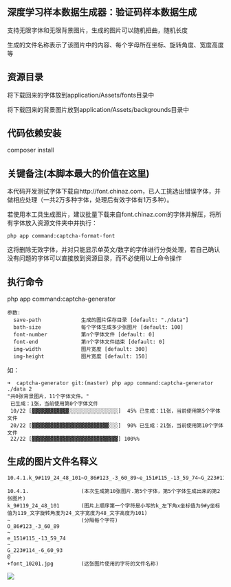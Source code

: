 ## 深度学习样本数据生成器：验证码样本数据生成
支持无限字体和无限背景图片，生成的图片可以随机扭曲，随机长度

生成的文件名称表示了该图片中的内容、每个字母所在坐标、旋转角度、宽度高度等


## 资源目录
将下载回来的字体放到application/Assets/fonts目录中

将下载回来的背景图片放到application/Assets/backgrounds目录中


## 代码依赖安装
composer install


## 关键备注(本脚本最大的价值在这里)
本代码开发测试字体下载自http://font.chinaz.com，已人工挑选出错误字体，并做相应处理（一共2万多种字体，处理后有效字体有1万多种）。

若使用本工具生成图片，建议批量下载来自font.chinaz.com的字体并解压，将所有字体放入资源文件夹中并执行：

    php app command:captcha-format-font 
 
这将删除无效字体，并对只能显示单英文/数字的字体进行分类处理，若自己确认没有问题的字体可以直接放到资源目录，而不必使用以上命令操作

    
## 执行命令
php app command:captcha-generator 

    参数:
      save-path             生成的图片保存目录 [default: "./data"]
      bath-size             每个字体生成多少张图片 [default: 100]
      font-number           第n个字体文件 [default: 0]
      font-end              第n个字体文件结束 [default: 0]
      img-width             图片宽度 [default: 300]
      img-height            图片宽度 [default: 150]
      
如：

    ➜  captcha-generator git:(master) php app command:captcha-generator ./data 2
    "共0张背景图片，11个字体文件。"
     已生成：1张，当前使用第0个字体文件
     10/22 [▓▓▓▓▓▓▓▓▓▓▓▓░░░░░░░░░░░░░░░░]  45% 已生成：11张，当前使用第5个字体文件
     20/22 [▓▓▓▓▓▓▓▓▓▓▓▓▓▓▓▓▓▓▓▓▓▓▓▓▓░░░]  90% 已生成：21张，当前使用第10个字体文件
     22/22 [▓▓▓▓▓▓▓▓▓▓▓▓▓▓▓▓▓▓▓▓▓▓▓▓▓▓▓▓] 100%%  

## 生成的图片文件名释义

    10.4.1.k_9#119_24_48_101~O_86#123_-3_60_89~e_151#115_-13_59_74~G_223#114_-6_60_93@+font_10201.jpg
        
    10.4.1.                 (本次生成第10张图片.第5个字体，第5个字体生成出来的第2张图片)              
    k_9#119_24_48_101       (图片上顺序第一个字符是小写的k_左下角x坐标值为9#y坐标值为119_文字旋转角度为24_文字宽度为48_文字高度为101) 
    ~                       (分隔每个字符)
    O_86#123_-3_60_89
    ~
    e_151#115_-13_59_74
    ~
    G_223#114_-6_60_93
    @
    +font_10201.jpg         (这张图片使用的字符的文件名称)
    
    
    
![](demo.png)
